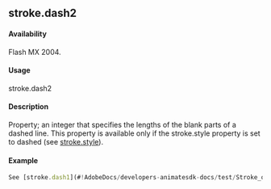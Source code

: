 ## stroke.dash2

#### Availability

Flash MX 2004.

#### Usage

stroke.dash2

#### Description

Property; an integer that specifies the lengths of the blank parts of a dashed line. This property is available only if the
stroke.style property is set to dashed (see [stroke.style](#!AdobeDocs/developers-animatesdk-docs/test/Stroke_object/stroke20.md)).

#### Example

```javascript
See [stroke.dash1](#!AdobeDocs/developers-animatesdk-docs/test/Stroke_object/stroke4.md).

```